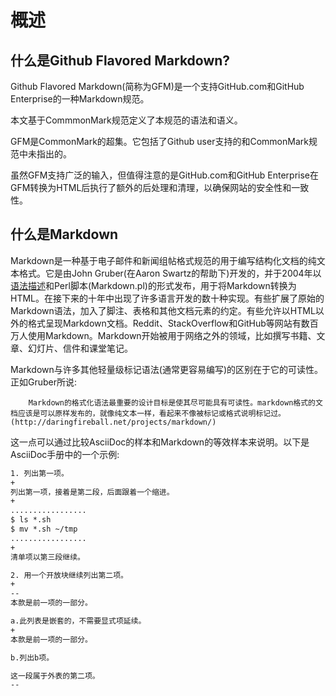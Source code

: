 # 概述

## 什么是Github Flavored Markdown?

Github Flavored Markdown(简称为GFM)是一个支持GitHub.com和GitHub Enterprise的一种Markdown规范。

本文基于CommmonMark规范定义了本规范的语法和语义。

GFM是CommonMark的超集。它包括了Github user支持的和CommonMark规范中未指出的。

虽然GFM支持广泛的输入，但值得注意的是GitHub.com和GitHub Enterprise在GFM转换为HTML后执行了额外的后处理和清理，以确保网站的安全性和一致性。

## 什么是Markdown

Markdown是一种基于电子邮件和新闻组帖格式规范的用于编写结构化文档的纯文本格式。它是由John Gruber(在Aaron Swartz的帮助下)开发的，并于2004年以[语法描述](https://daringfireball.net/projects/markdown/syntax)和Perl脚本(Markdown.pl)的形式发布，用于将Markdown转换为HTML。在接下来的十年中出现了许多语言开发的数十种实现。有些扩展了原始的Markdown语法，加入了脚注、表格和其他文档元素的约定。有些允许以HTML以外的格式呈现Markdown文档。Reddit、StackOverflow和GitHub等网站有数百万人使用Markdown。Markdown开始被用于网络之外的领域，比如撰写书籍、文章、幻灯片、信件和课堂笔记。

Markdown与许多其他轻量级标记语法(通常更容易编写)的区别在于它的可读性。正如Gruber所说:

        Markdown的格式化语法最重要的设计目标是使其尽可能具有可读性。markdown格式的文档应该是可以原样发布的，就像纯文本一样，看起来不像被标记或格式说明标记过。(http://daringfireball.net/projects/markdown/)

这一点可以通过比较AsciiDoc的样本和Markdown的等效样本来说明。以下是AsciiDoc手册中的一个示例:

```txt
1. 列出第一项。
+
列出第一项，接着是第二段，后面跟着一个缩进。
+
.................
$ ls *.sh
$ mv *.sh ~/tmp
.................
+
清单项以第三段继续。

2. 用一个开放块继续列出第二项。
+
--
本款是前一项的一部分。

a.此列表是嵌套的，不需要显式项延续。
+
本款是前一项的一部分。

b.列出b项。

这一段属于外表的第二项。
--
```